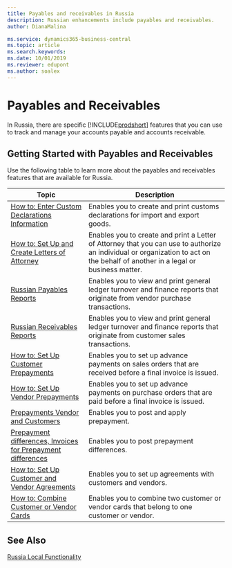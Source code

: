 ```yaml
---
title: Payables and receivables in Russia
description: Russian enhancements include payables and receivables.
author: DianaMalina

ms.service: dynamics365-business-central
ms.topic: article
ms.search.keywords:
ms.date: 10/01/2019
ms.reviewer: edupont
ms.author: soalex
---
```


# Payables and Receivables

In Russia, there are specific [!INCLUDE[prodshort](../../includes/prodshort.md)] features that you can use to track and manage your accounts payable and accounts receivable.

## Getting Started with Payables and Receivables

Use the following table to learn more about the payables and receivables features that are available for Russia. 

| Topic                                            | Description            |
| ------------------------------------------------ | ---------------------- |
| [How to: Enter Custom Declarations Information](How-to-Enter-Custom-Declarations-Information.md) | Enables you to create and print customs declarations for import and export goods. |
| [How to: Set Up and Create Letters of Attorney](How-to-Set-Up-and-Create-Letters-of-Attorney.md) | Enables you to create and print a Letter of Attorney that you can use to authorize an individual or organization to act on the behalf of another in a legal or business matter. |
| [Russian Payables Reports](Russian-Payables-Reports.md) | Enables you to view and print general ledger turnover and finance reports that originate from vendor purchase transactions. |
| [Russian Receivables Reports](Russian-Receivables-Reports.md)  | Enables you to view and print general ledger turnover and finance reports that originate from customer sales transactions. |
| [How to: Set Up Customer Prepayments](How-to-Set-Up-Customer-Prepayments.md)    | Enables you to set up advance payments on sales orders that are received before a final invoice is issued. |
| [How to: Set Up Vendor Prepayments](How-to-Set-Up-Vendor-Prepayments.md)  | Enables you to set up advance payments on purchase orders that are paid before a final invoice is issued. |
|[Prepayments Vendor and Customers](Prepayments-Vendor-and-Customers.md)|Enables you to post and apply prepayment.|
|[Prepayment differences, Invoices for Prepayment differences](prepayment-differences-invoices-prepayment-differences.md)|Enables you to post prepayment differences.|
| [How to: Set Up Customer and Vendor Agreements](How-to-Set-Up-Customer-and-Vendor-Agreements.md) | Enables you to set up agreements with customers and vendors. |
| [How to: Combine Customer or Vendor Cards](How-to-Combine-Customer-or-Vendor-Cards.md)      | Enables you to combine two customer or vendor cards that belong to one customer or vendor. |

## See Also

[Russia Local Functionality](russia-local-functionality.md)  
